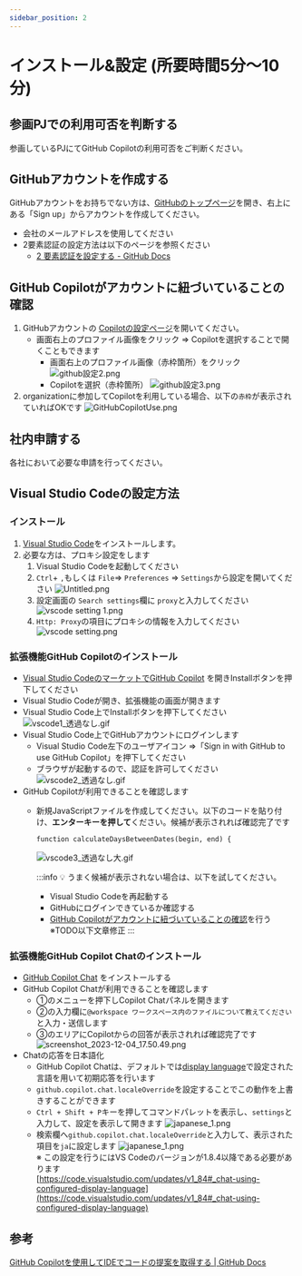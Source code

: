 ```yaml
---
sidebar_position: 2
---
```


# インストール&設定 (所要時間5分〜10分)

## 参画PJでの利用可否を判断する

参画しているPJにてGitHub Copilotの利用可否をご判断ください。

## GitHubアカウントを作成する

GitHubアカウントをお持ちでない方は、[GitHubのトップページ](https://github.com/)を開き、右上にある「Sign up」からアカウントを作成してください。

- 会社のメールアドレスを使用してください
- 2要素認証の設定方法は以下のページを参照ください
  - [2 要素認証を設定する - GitHub Docs](https://docs.github.com/ja/authentication/securing-your-account-with-two-factor-authentication-2fa/configuring-two-factor-authentication)

## GitHub Copilotがアカウントに紐づいていることの確認

1. GitHubアカウントの [Copilotの設定ページ](https://github.com/settings/copilot)を開いてください。
    - 画面右上のプロファイル画像をクリック ⇒ Copilotを選択することで開くこともできます
        - 画面右上のプロファイル画像（赤枠箇所）をクリック
            ![github設定2.png](images/github設定2.png)
        - Copilotを選択（赤枠箇所）
            ![github設定3.png](images/github設定3.png)
2. organizationに参加してCopilotを利用している場合、以下の`赤枠`が表示されていればOKです
    ![GitHubCopilotUse.png](images/GitHubCopilotUse.png)

## 社内申請する

各社において必要な申請を行ってください。

## Visual Studio Codeの設定方法

### インストール

1. [Visual Studio Code](https://code.visualstudio.com/Download)をインストールします。
2. 必要な方は、プロキシ設定をします
    1. Visual Studio Codeを起動してください
    2. `Ctrl`+ `,`もしくは `File`⇒ `Preferences` ⇒ `Settings`から設定を開いてください
        ![Untitled.png](images/Untitled.png)
    3. 設定画面の `Search settings`欄に `proxy`と入力してください
        ![vscode setting 1.png](images/vscode_setting_1.png)
    4. `Http: Proxy`の項目にプロキシの情報を入力してください
        ![vscode setting.png](images/vscode_setting.png)

### 拡張機能GitHub Copilotのインストール

- [Visual Studio CodeのマーケットでGitHub Copilot](https://marketplace.visualstudio.com/items?itemName=GitHub.copilot) を開きInstallボタンを押下してください
- Visual Studio Codeが開き、拡張機能の画面が開きます
- Visual Studio Code上でInstallボタンを押下してください
    ![vscode1_透過なし.gif](images/vscode1_透過なし.gif)
- Visual Studio Code上でGitHubアカウントにログインします
  - Visual Studio Code左下のユーザアイコン ⇒「Sign in with GitHub to use GitHub Copilot」を押下してください
  - ブラウザが起動するので、認証を許可してください
    ![vscode2_透過なし.gif](images/vscode2_透過なし.gif)
- GitHub Copilotが利用できることを確認します
  - 新規JavaScriptファイルを作成してください。以下のコードを貼り付け、**エンターキーを押して**ください。候補が表示されれば確認完了です

    ```markdown
    function calculateDaysBetweenDates(begin, end) {
    ```

    ![vscode3_透過なし大.gif](images/vscode3_透過なし大.gif)

    :::info
    💡 うまく候補が表示されない場合は、以下を試してください。
    - Visual Studio Codeを再起動する
    - GitHubにログインできているか確認する
    - [GitHub Copilotがアカウントに紐づいていることの確認](%E3%82%A4%E3%83%B3%E3%82%B9%E3%83%88%E3%83%BC%E3%83%AB&%E8%A8%AD%E5%AE%9A%20(%E6%89%80%E8%A6%81%E6%99%82%E9%96%935%E5%88%86%E3%80%9C10%E5%88%86)%202f2ee3d578914806bd7a875c3db99831.md)を行う※TODO以下文章修正
    :::

### 拡張機能GitHub Copilot Chatのインストール

- [GitHub Copilot Chat](https://marketplace.visualstudio.com/items?itemName=GitHub.copilot-chat) をインストールする
- GitHub Copilot Chatが利用できることを確認します
  - ①のメニューを押下しCopilot Chatパネルを開きます
  - ②の入力欄に`@workspace ワークスペース内のファイルについて教えてください`と入力・送信します
  - ③のエリアにCopilotからの回答が表示されれば確認完了です
    ![screenshot_2023-12-04_17.50.49.png](images/screenshot_2023-12-04_17.50.49.png)
- Chatの応答を日本語化
  - GitHub Copilot Chatは、デフォルトでは[display language](https://code.visualstudio.com/docs/getstarted/locales)で設定された言語を用いて初期応答を行います
  - `github.copilot.chat.localeOverride`を設定することでこの動作を上書きすることができます
  - `Ctrl + Shift + P`キーを押してコマンドパレットを表示し、`settings`と入力して、設定を表示して開きます
    ![japanese_1.png](images/japanese_1.png)
  - 検索欄へ`github.copilot.chat.localeOverride`と入力して、表示された項目を`ja`に設定します
    ![japanese_1.png](images/japanese_1.png)  
    ※ この設定を行うにはVS Codeのバージョンが1.8.4以降である必要があります  
    [https://code.visualstudio.com/updates/v1_84#_chat-using-configured-display-language](https://code.visualstudio.com/updates/v1_84#_chat-using-configured-display-language)

## 参考

[GitHub Copilotを使用してIDEでコードの提案を取得する | GitHub Docs](https://docs.github.com/ja/enterprise-cloud@latest/copilot/using-github-copilot/getting-code-suggestions-in-your-ide-with-github-copilot?tool=vscode#visual-studio-code-%E3%81%A7-github-copilot-%E6%8B%A1%E5%BC%B5%E6%A9%9F%E8%83%BD%E3%82%92%E3%82%A4%E3%83%B3%E3%82%B9%E3%83%88%E3%83%BC%E3%83%AB%E3%81%99%E3%82%8B)
